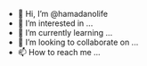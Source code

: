 - 👋 Hi, I’m @hamadanolife
- 👀 I’m interested in ...
- 🌱 I’m currently learning ...
- 💞️ I’m looking to collaborate on ...
- 📫 How to reach me ...

<!---
hamadanolife/hamadanolife is a ✨ special ✨ repository because its `README.md` (this file) appears on your GitHub profile.
You can click the Preview link to take a look at your changes.
--->
